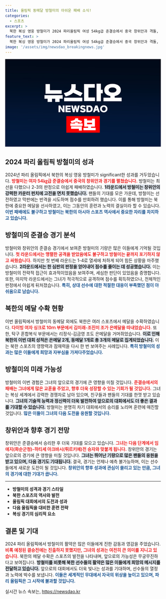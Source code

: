```yaml
---
title: 올림픽 동메달 방철미의 아쉬운 패배 소식!
categories:
  - 스포츠
excerpt: >
  북한 복싱 영웅 방철미가 2024 파리올림픽 여성 54kg급 준결승에서 중국 창위안과 격돌, 판정 패배로 동메달을 확보했습니다. 북한은 이번 대회에서 은메달 2개, 동메달 1개를 수확하며 메달 성과를 이어가고 있습니다. 클릭해 더 자세한 이야기를 확인하세요!
feature_text: >
  북한 복싱 영웅 방철미가 2024 파리올림픽 여성 54kg급 준결승에서 중국 창위안과 격돌, 판정 패배로 동메달을 확보했습니다. 북한은 이번 대회에서 은메달 2개, 동메달 1개를 수확하며 메달 성과를 이어가고 있습니다. 클릭해 더 자세한 이야기를 확인하세요!
image: '/assets/img/newsdao_breakingnews.jpg'
---
```


<p><img src="/assets/img/newsdao_breakingnews.jpg" alt="ontimetimes 속보" /></p>

<h2 data-ke-size="size26">2024 파리 올림픽 방철미의 성과</h2>

<p data-ke-size="size16"></p> 

<p>2024년 파리 올림픽에서 북한의 복싱 영웅 방철미가 significant한 성과를 거두었습니다. <b><span style="color: #ee2323;">방철미는 여자 54㎏급 준결승에서 중국의 창위안과 경기를 펼쳤습니다.</span></b> 방철미는 최선을 다했으나 2-3의 판정으로 아쉽게 패배하였습니다. <b><span style="background-color: #21538527;">1라운드에서 방철미는 창위안의 강력한 카운터 펀치에 고전을 면치 못했습니다.</span></b> 팬들의 기대를 모은 가운데, 방철미는 선전하였고 막판에는 반격을 시도하며 점수를 만회하려 했습니다. 이를 통해 방철미는 북한에 중요한 메달을 선사하였고, 이는 그동안의 훈련과 노력의 결실이라 할 수 있습니다. <b><span style="color: #1a5490;">이번 패배에도 불구하고 방철미는 북한의 아시아 스포츠 역사에서 중요한 자리를 차지하고 있습니다.</span></b></p>

<p data-ke-size="size16"></p>

<h2 data-ke-size="size26">방철미의 준결승 경기 분석</h2>

<p data-ke-size="size16"></p> 

<p>방철미와 창위안의 준결승 경기에서 보여준 방철미의 기량은 많은 이들에게 기억될 것입니다. <b><span style="color: #ee2323;">첫 라운드에서는 맹렬한 공격을 받았음에도 불구하고 방철미는 끝까지 포기하지 않고 싸웠습니다.</span></b> 하지만 첫 번째 라운드는 1-4로 열세에 처하게 되어 힘든 상황을 마주했습니다. <b><span style="background-color: #21538527;">2라운드에서는 한 심판의 판정을 얻어내어 점수를 줄이는 데 성공했습니다.</span></b> 이는 방철미의 전략적 접근이 효과적이었음을 보여주며, 세심한 판단이 있었음을 증명합니다. 또한, 마지막 라운드에서는 그녀가 적극적으로 공격하며 점수를 획득하였으나, 전체적인 판정에서 아쉽게 뒤처졌습니다. <b><span style="color: #1a5490;">특히, 상대 선수에 대한 적절한 대응이 부족했던 점이 아쉬움으로 남습니다.</span></b></p>

<p data-ke-size="size16"></p>

<h2 data-ke-size="size26">북한의 메달 수확 현황</h2>

<p data-ke-size="size16"></p> 

<p>이번 올림픽에서 방철미의 동메달 외에도 북한은 여러 스포츠에서 메달을 수확하였습니다. <b><span style="color: #ee2323;">다이빙 여자 싱크로 10ｍ 부문에서 김미래-조진미 조가 은메달을 따내었습니다.</span></b> 또한, 탁구 혼합복식 부문에서는 리정식-김금영 조도 은메달을 거머쥐었습니다. <b><span style="background-color: #21538527;">이로 인해 북한의 이번 대회 성적은 은메달 2개, 동메달 1개로 총 3개의 메달로 집계되었습니다.</span></b> 이는 북한 스포츠의 영향력과 잠재력을 다시 한 번 보여주는 사례입니다. <b><span style="color: #1a5490;">특히 방철미의 성과는 많은 이들에게 희망과 자부심을 가져다주었습니다.</span></b></p>

<p data-ke-size="size16"></p>

<h2 data-ke-size="size26">방철미의 미래 가능성</h2>

<p data-ke-size="size16"></p> 

<p>방철미의 이번 경험은 그녀의 앞으로의 경기에 큰 영향을 미칠 것입니다. <b><span style="color: #ee2323;">준결승에서의 패배는 그녀에게 많은 교훈을 주었고, 향후 더욱 성장할 수 있는 기회가 될 것입니다.</span></b> 그녀는 복싱 세계에서 강력한 경쟁자로 남아 있으며, 친구들과 팬들의 기대를 한껏 받고 있습니다. <b><span style="background-color: #21538527;">그녀의 기술적 능력과 정신력이 더욱 발전하여 앞으로의 대회에서도 더 좋은 결과를 기대할 수 있습니다.</span></b> 방철미는 분명히 차기 대회에서의 승리를 노리며 훈련에 매진할 것입니다. <b><span style="color: #1a5490;">많은 이들이 그녀의 다음 도전을 응원할 것입니다.</span></b></p>

<p data-ke-size="size16"></p>

<h2 data-ke-size="size26">창위안과 향후 경기 전망</h2>

<p data-ke-size="size16"></p> 

<p>창위안은 준결승에서 승리한 후 더욱 기대를 모으고 있습니다. <b><span style="color: #ee2323;">그녀는 다음 단계에서 임애지(화순군청)-하티세 아크바시(튀르키예)전 승자와 맞붙게 됩니다.</span></b> 창위안의 경기는 앞으로의 경기에 큰 영향을 미칠 것입니다. <b><span style="background-color: #21538527;">그녀는 뛰어난 기량으로 많은 팬들의 응원을 받고 있으며, 다음 경기도 기대됩니다.</span></b> 결국, 경기는 언제나 예측 불가능하며, 이는 선수들에게 새로운 도전이 될 것입니다. <b><span style="color: #1a5490;">창위안의 향후 성과에 관심이 쏠리고 있는 만큼, 그녀의 경기에 대한 기대가 큽니다.</span></b></p>

<p data-ke-size="size16"></p>

<hr>

<ul>
    <li><b>방철미의 성격과 경기 스타일</b></li>
    <li><b>북한 스포츠의 역사와 발전</b></li>
    <li><b>올림픽 대회에서의 도전과 성과</b></li>
    <li><b>다음 올림픽을 대비한 훈련 전략</b></li>
    <li><b>복싱 경기의 심리적 요소</b></li>
</ul>

<p data-ke-size="size16"></p>

<h2 data-ke-size="size26">결론 및 기대</h2>

<p data-ke-size="size16"></p> 

<p>2024 파리 올림픽에서 방철미의 활약은 많은 이들에게 진한 감동과 영감을 주었습니다. <b><span style="color: #ee2323;">비록 예정된 결승전에는 진출하지 못했지만, 그녀의 성과는 여전히 큰 의미를 지니고 있습니다.</span></b> 북한의 메달 수확은 스포츠의 발전을 나타내며, 앞으로의 가능성은 무궁무진하다고 보여집니다. <b><span style="background-color: #21538527;">방철미를 비롯해 북한 선수들의 활약은 많은 이들에게 희망의 메시지를 전달하고 있습니다.</span></b> 앞으로의 대회에서도 더욱 빛나는 성과를 기대하며, 선수들의 열정과 노력에 박수를 보냅니다. <b><span style="color: #1a5490;">이들은 세계적인 무대에서 자국의 위상을 높이고 있으며, 파리 올림픽은 그 시작에 불과할 것입니다.</span></b></p>

<p data-ke-size="size16"></p>
실시간 뉴스 속보는, <a href="https://newsdao.kr" rel="dofollow">https://newsdao.kr</a>


